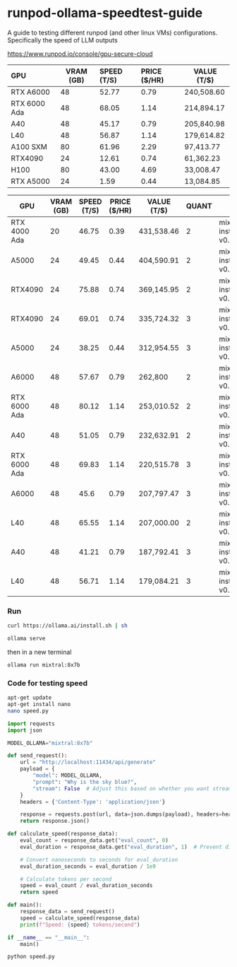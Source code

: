 # runpod-ollama-speedtest-guide
A guide to testing different runpod (and other linux VMs) configurations. Specifically the speed of LLM outputs

https://www.runpod.io/console/gpu-secure-cloud

| GPU          | VRAM (GB) | SPEED (T/S) | PRICE ($/HR) | VALUE (T/$) |
|:------------ | --------- |:----------- |:------------ | ----------- |
| RTX A6000    | 48        | 52.77       | 0.79         | 240,508.60  |
| RTX 6000 Ada | 48        | 68.05       | 1.14         | 214,894.17  |
| A40          | 48        | 45.17       | 0.79         | 205,840.98  |
| L40          | 48        | 56.87       | 1.14         | 179,614.82  |
| A100 SXM     | 80        | 61.96       | 2.29         | 97,413.77   |
| RTX4090      | 24        | 12.61       | 0.74         | 61,362.23   |
| H100         | 80        | 43.00       | 4.69         | 33,008.47   |
| RTX A5000    | 24        | 1.59        | 0.44         | 13,084.85   |



| GPU          | VRAM (GB) | SPEED (T/S) | PRICE ($/HR) | VALUE (T/$) | QUANT | MODEL                             |
| ------------ | --------- | ----------- | ------------ | ----------- | ----- | --------------------------------- |
| RTX 4000 Ada | 20        | 46.75       | 0.39         | 431,538.46  | 2     | mixtral:8x7b-instruct-v0.1-q2_K   |
| A5000        | 24        | 49.45       | 0.44         | 404,590.91  | 2     | mixtral:8x7b-instruct-v0.1-q2_K   |
| RTX4090      | 24        | 75.88       | 0.74         | 369,145.95  | 2     | mixtral:8x7b-instruct-v0.1-q2_K   |
| RTX4090      | 24        | 69.01       | 0.74         | 335,724.32  | 3     | mixtral:8x7b-instruct-v0.1-q3_K_S |
| A5000        | 24        | 38.25       | 0.44         | 312,954.55  | 3     | mixtral:8x7b-instruct-v0.1-q3_K_S |
| A6000        | 48        | 57.67       | 0.79         | 262,800     | 2     | mixtral:8x7b-instruct-v0.1-q2_K   |
| RTX 6000 Ada | 48        | 80.12       | 1.14         | 253,010.52  | 2     | mixtral:8x7b-instruct-v0.1-q2_K   |
| A40          | 48        | 51.05       | 0.79         | 232,632.91  | 2     | mixtral:8x7b-instruct-v0.1-q2_K   |
| RTX 6000 Ada | 48        | 69.83       | 1.14         | 220,515.78  | 3     | mixtral:8x7b-instruct-v0.1-q3_K_S |
| A6000        | 48        | 45.6        | 0.79         | 207,797.47  | 3     | mixtral:8x7b-instruct-v0.1-q3_K_S |
| L40          | 48        | 65.55       | 1.14         | 207,000.00  | 2     | mixtral:8x7b-instruct-v0.1-q2_K   |
| A40          | 48        | 41.21       | 0.79         | 187,792.41  | 3     | mixtral:8x7b-instruct-v0.1-q3_K_S |
| L40          | 48        | 56.71       | 1.14         | 179,084.21  | 3     | mixtral:8x7b-instruct-v0.1-q3_K_S |

### Run

```bash
curl https://ollama.ai/install.sh | sh
```

```bash
ollama serve
```

then in a new terminal

```bash
ollama run mixtral:8x7b
```

### Code for testing speed

```bash
apt-get update
apt-get install nano
nano speed.py
```

```python
import requests
import json

MODEL_OLLAMA="mixtral:8x7b"

def send_request():
    url = "http://localhost:11434/api/generate"
    payload = {
        "model": MODEL_OLLAMA,
        "prompt": "Why is the sky blue?",
        "stream": False  # Adjust this based on whether you want streaming or not
    }
    headers = {'Content-Type': 'application/json'}

    response = requests.post(url, data=json.dumps(payload), headers=headers)
    return response.json()

def calculate_speed(response_data):
    eval_count = response_data.get("eval_count", 0)
    eval_duration = response_data.get("eval_duration", 1)  # Prevent division by zero

    # Convert nanoseconds to seconds for eval_duration
    eval_duration_seconds = eval_duration / 1e9

    # Calculate tokens per second
    speed = eval_count / eval_duration_seconds
    return speed

def main():
    response_data = send_request()
    speed = calculate_speed(response_data)
    print(f"Speed: {speed} tokens/second")

if __name__ == "__main__":
    main()
```

```bash
python speed.py
```
